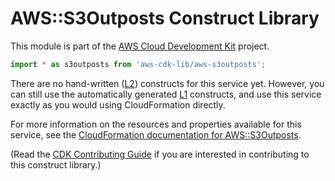 # AWS::S3Outposts Construct Library


This module is part of the [AWS Cloud Development Kit](https://github.com/aws/aws-cdk) project.

```ts nofixture
import * as s3outposts from 'aws-cdk-lib/aws-s3outposts';
```

<!--BEGIN CFNONLY DISCLAIMER-->

There are no hand-written ([L2](https://docs.aws.amazon.com/cdk/latest/guide/constructs.html#constructs_lib)) constructs for this service yet. 
However, you can still use the automatically generated [L1](https://docs.aws.amazon.com/cdk/latest/guide/constructs.html#constructs_l1_using) constructs, and use this service exactly as you would using CloudFormation directly.

For more information on the resources and properties available for this service, see the [CloudFormation documentation for AWS::S3Outposts](https://docs.aws.amazon.com/AWSCloudFormation/latest/UserGuide/AWS_S3Outposts.html).

(Read the [CDK Contributing Guide](https://github.com/aws/aws-cdk/blob/master/CONTRIBUTING.md) if you are interested in contributing to this construct library.)

<!--END CFNONLY DISCLAIMER-->

